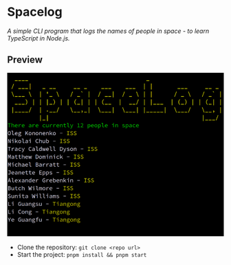 # Spacelog

<em>A simple CLI program that logs the names of people in space - to learn TypeScript in Node.js.</em>

## Preview

![Spacelog CLI screenshot](cli.png)

- Clone the repository: `git clone <repo url>`
- Start the project: `pnpm install && pnpm start`
